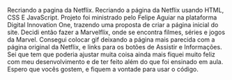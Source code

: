 Recriando a pagina da Netflix.
Recriando a página da Netflix usando HTML, CSS E JavaScript. Projeto foi ministrado pelo Felipe Aguiar na plataforma Digital Innovation One, trazendo uma proposta de criar a página inicial do site. Decidi então fazer a Marvelflix, onde se encontra filmes, séries e jogos da Marvel. Consegui colocar gif deixando a página mais parecida com a página original da Netflix, e links para os botões de Assistir e Informações. Sei que tem que poderia ajustar muita coisa ainda mais fiquei muito feliz com meu desenvolvimento e de ter feito além do que foi ensinado em aula. Espero que vocês gostem, e fiquem a vontade para usar o código.

